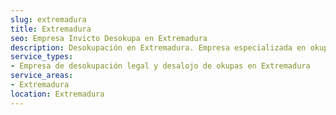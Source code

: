 ```yaml
---
slug: extremadura
title: Extremadura
seo: Empresa Invicto Desokupa en Extremadura
description: Desokupación en Extremadura. Empresa especializada en okupas. Mediación legal y desalojo express. Presupuesto gratuito.
service_types:
- Empresa de desokupación legal y desalojo de okupas en Extremadura
service_areas:
- Extremadura
location: Extremadura
---
```

